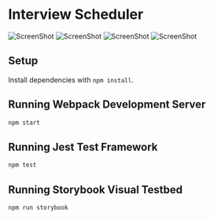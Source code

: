 # Interview Scheduler

![ScreenShot](https://github.com/agxcd/scheduler/scheduler/blob/master/doc/scheduler-1.png)
![ScreenShot](https://github.com/agxcd/scheduler/scheduler/blob/master/doc/scheduler-2.png)
![ScreenShot](https://github.com/agxcd/scheduler/scheduler/blob/master/doc/scheduler-3.png)
![ScreenShot](https://github.com/agxcd/scheduler/scheduler/blob/master/doc/scheduler-4.png)

## Setup

Install dependencies with `npm install`.

## Running Webpack Development Server

```sh
npm start
```

## Running Jest Test Framework

```sh
npm test
```

## Running Storybook Visual Testbed

```sh
npm run storybook
```
